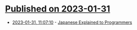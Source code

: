 # [Published on 2023-01-31](index.md)

* [2023-01-31, 11:07:10](https://news.ycombinator.com/item?id=34593724) - [Japanese Explained to Programmers](https://lajili.com/posts/post-1/)
